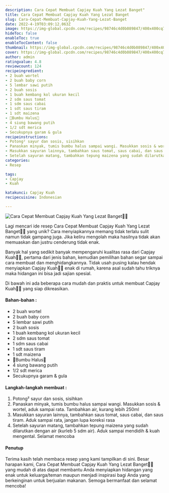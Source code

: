 ```yaml
---
description: Cara Cepat Membuat Capjay Kuah Yang Lezat Banget"
title: Cara Cepat Membuat Capjay Kuah Yang Lezat Banget
slug: Cara-Cepat-Membuat-Capjay-Kuah-Yang-Lezat-Banget
date: 2022-4-19T03:09:12.063Z
image: https://img-global.cpcdn.com/recipes/98746c4d0b089847/400x400cq70/photo.jpg
hideToc: false
enableToc: true
enableTocContent: false
thumbnail: https://img-global.cpcdn.com/recipes/98746c4d0b089847/400x400cq70/photo.jpg
cover: https://img-global.cpcdn.com/recipes/98746c4d0b089847/400x400cq70/photo.jpg
author: admin
ratingvalue: 4.8
reviewcount: 124
recipeingredient:
- 2 buah wortel
- 2 buah baby corn
- 5 lembar sawi putih
- 2 buah sosis
- 1 buah kembang kol ukuran kecil
- 2 sdm saus tomat
- 1 sdm saus cabai
- 1 sdt saus tiram
- 1 sdt maizena
- 🍅Bumbu Halus🍅
- 4 siung bawang putih
- 1/2 sdt merica
- Secukupnya garam & gula
recipeinstructions:
- Potong² sayur dan sosis, sisihkan
- Panaskan minyak, tumis bumbu halus sampai wangi. Masukkan sosis & wortel, aduk sampai rata. Tambahkan air, kurang lebih 250ml
- Masukkan sayuran lainnya, tambahkan saus tomat, saus cabai, dan saus tiram. Aduk sampai rata, jangan lupa koreksi rasa
- Setelah sayuran matang, tambahkan tepung maizena yang sudah dilarutkan dengan air (kurleb 5 sdm air). Aduk sampai mendidih & kuah mengental. Selamat mencoba
categories:
- Resep

tags:
- Capjay
- Kuah

katakunci: Capjay Kuah
recipecuisine: Indonesian

---
```


![Cara Cepat Membuat Capjay Kuah Yang Lezat Banget👩‍🍳](https://img-global.cpcdn.com/recipes/98746c4d0b089847/400x400cq70/photo.jpg)

Lagi mencari ide resep Cara Cepat Membuat Capjay Kuah Yang Lezat Banget👩‍🍳 yang unik? Cara menyiapkannya memang tidak terlalu sulit namun tidak gampang juga. Jika keliru mengolah maka hasilnya tidak akan memuaskan dan justru cenderung tidak enak.

Banyak hal yang sedikit banyak mempengaruhi kualitas rasa dari Capjay Kuah👩‍🍳, pertama dari jenis bahan, kemudian pemilihan bahan segar sampai cara membuat dan menghidangkannya. Tidak usah pusing kalau hendak menyiapkan Capjay Kuah👩‍🍳 enak di rumah, karena asal sudah tahu triknya maka hidangan ini bisa jadi sajian spesial.

Di bawah ini ada beberapa cara mudah dan praktis untuk membuat Capjay Kuah👩‍🍳 yang siap dikreasikan.

<!--inarticleads1-->

#### Bahan-bahan :

- 2 buah wortel
- 2 buah baby corn
- 5 lembar sawi putih
- 2 buah sosis
- 1 buah kembang kol ukuran kecil
- 2 sdm saus tomat
- 1 sdm saus cabai
- 1 sdt saus tiram
- 1 sdt maizena
- 🍅Bumbu Halus🍅
- 4 siung bawang putih
- 1/2 sdt merica
- Secukupnya garam & gula

<!--inarticleads2-->

#### Langkah-langkah membuat :

1. Potong² sayur dan sosis, sisihkan
1. Panaskan minyak, tumis bumbu halus sampai wangi. Masukkan sosis & wortel, aduk sampai rata. Tambahkan air, kurang lebih 250ml
1. Masukkan sayuran lainnya, tambahkan saus tomat, saus cabai, dan saus tiram. Aduk sampai rata, jangan lupa koreksi rasa
1. Setelah sayuran matang, tambahkan tepung maizena yang sudah dilarutkan dengan air (kurleb 5 sdm air). Aduk sampai mendidih & kuah mengental. Selamat mencoba

#### Penutup

Terima kasih telah membaca resep yang kami tampilkan di sini. Besar harapan kami, Cara Cepat Membuat Capjay Kuah Yang Lezat Banget👩‍🍳 yang mudah di atas dapat membantu Anda menyiapkan hidangan yang enak untuk keluarga/teman maupun menjadi inspirasi bagi Anda yang berkeinginan untuk berjualan makanan. Semoga bermanfaat dan selamat mencoba!